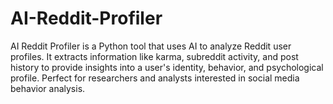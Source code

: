 # AI-Reddit-Profiler
AI Reddit Profiler is a Python tool that uses AI to analyze Reddit user profiles. It extracts information like karma, subreddit activity, and post history to provide insights into a user's identity, behavior, and psychological profile. Perfect for researchers and analysts interested in social media behavior analysis.
